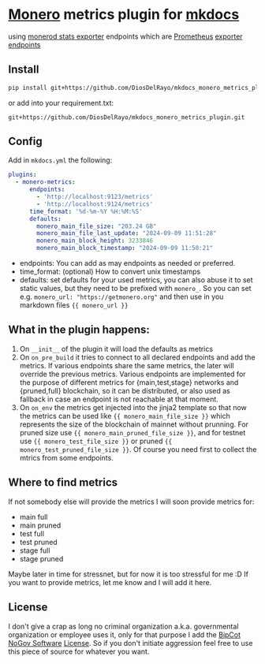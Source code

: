 # [Monero](https://getmonero.org) metrics plugin for [mkdocs](https://www.mkdocs.org)
using [monerod stats exporter](https://github.com/DiosDelRayo/monerod_stats_exporter) endpoints which are [Prometheus](https://prometheus.io) [exporter endpoints](https://prometheus.io/docs/instrumenting/clientlibs/)

## Install

```sh
pip install git+https://github.com/DiosDelRayo/mkdocs_monero_metrics_plugin.git
```

or add into your requirement.txt:
```
git+https://github.com/DiosDelRayo/mkdocs_monero_metrics_plugin.git
```

## Config

Add in `mkdocs.yml` the following:
```yaml
plugins:
  - monero-metrics:
      endpoints:
        - 'http://localhost:9123/metrics'
        - 'http://localhost:9124/metrics'
      time_format: '%d-%m-%Y %H:%M:%S'
      defaults:
        monero_main_file_size: "203.24 GB"
        monero_main_file_last_update: "2024-09-09 11:51:28"
        monero_main_block_height: 3233846
        monero_main_block_timestamp: "2024-09-09 11:50:21"
```

- endpoints: You can add as may endpoints as needed or preferred.
- time_format: (optional) How to convert unix timestamps
- defaults: set defaults for your used metrics, you can also abuse it to set static values, but
  they need to be prefixed with `monero_`. So you can set e.g. `monero_url: "https://getmonero.org"`
  and then use in you markdown files `{{ monero_url }}`

## What in the plugin happens:

1. On `__init__` of the plugin it will load the defaults as metrics
2. On `on_pre_build` it tries to connect to all declared endpoints and add the metrics.
   If various endpoints share the same metrics, the later will override the previous metrics.
   Various endpoints are implemented for the purpose of different metrics for {main,test,stage}
   networks and {pruned,full} blockchain, so it can be distributed, or also used as fallback in
   case an endpoint is not reachable at that moment.
3. On `on_env` the metrics get injected into the jinja2 template so that now the metrics can be
   used like `{{ monero_main_file_size }}` which represents the size of the blockchain of mainnet
   without prunning. For pruned size use `{{ monero_main_pruned_file_size }}`, and for testnet use
   `{{ monero_test_file_size }}` or pruned `{{ monero_test_pruned_file_size }}`. Of course you need
   first to collect the mtrics from some endpoints.

## Where to find metrics

If not somebody else will provide the metrics I will soon provide metrics for:

- main full
- main pruned
- test full
- test pruned
- stage full
- stage pruned

Maybe later in time for stressnet, but for now it is too stressful for me :D
If you want to provide metrics, let me know and I will add it here.

## License

I don't give a crap as long no criminal organization a.k.a. governmental organization or employee uses it,
only for that purpose I add the [BipCot NoGov Software](https://www.bipcot.org) [License](LICENSE.txt). So
if you don't initiate aggression feel free to use this piece of source for whatever you want.
